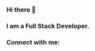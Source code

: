 ### Hi there 👋
### I am a Full Stack Developer.

### Connect with me:

<p align="left">
  <a href="mailto: petran_laurentiu@yahoo.com">
    
  </a>
  <a href="https://www.linkedin.com/in/petran-laurentiu-emil/">
    
  </a>
</p>
<!--
**petranlaurentiu/petranlaurentiu** is a ✨ _special_ ✨ repository because its `README.md` (this file) appears on your GitHub profile.

Here are some ideas to get you started:

- 🔭 I’m currently working on ...
- 🌱 I’m currently learning ...
- 👯 I’m looking to collaborate on ...
- 🤔 I’m looking for help with ...
- 💬 Ask me about ...
- 📫 How to reach me: ...
- 😄 Pronouns: ...
- ⚡ Fun fact: ...
-->
